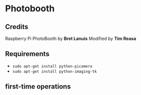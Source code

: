 # Photobooth

## Credits

Raspberry Pi PhotoBooth by **Bret Lanuis**
Modified by **Tim Reasa**

## Requirements

* `sudo apt-get install python-picamera`
* `sudo apt-get install python-imaging-tk`

## first-time operations
